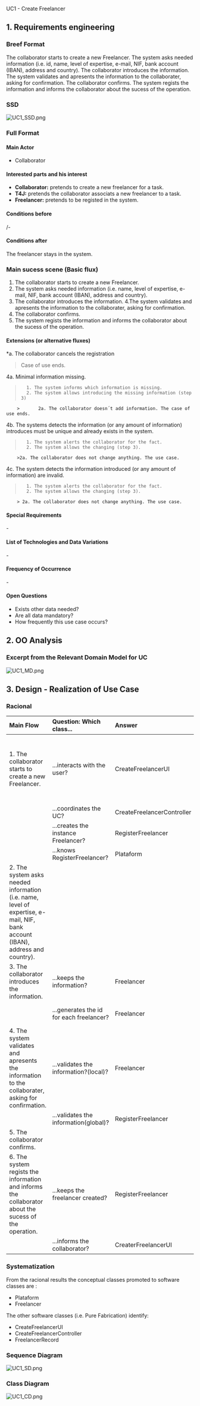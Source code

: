 UC1 - Create Freelancer

## 1. Requirements engineering

### Breef Format


The collaborator starts to create a new Freelancer. The system asks needed information (i.e. id, name, level of expertise, e-mail, NIF, bank account (IBAN), address and country). The collaborator introduces the information. The system validates and apresents the information to the collaborater, asking for confirmation. The collaborator confirms. The system regists the information and informs the collaborator about the sucess of the operation.

### SSD
![UC1_SSD.png](UC1_SSD.png)


### Full Format

#### Main Actor

* Collaborator

#### Interested parts and his interest
* **Collaborator:** pretends to create a new freelancer for a task.
* **T4J:** pretends the collaborator associats a new freelancer to a task.
* **Freelancer:** pretends to be registed in the system.


#### Conditions before
/-

#### Conditions after
The freelancer stays in the system.

### Main sucess scene (Basic flux)

1. The collaborator starts to create a new Freelancer. 
2. The system asks needed information (i.e. name, level of expertise, e-mail, NIF, bank account (IBAN), address and country). 
3. The collaborator introduces the information. 
4.The system validates and apresents the information to the collaborater, asking for confirmation. 
5. The collaborator confirms. 
6. The system regists the information and informs the collaborator about the sucess of the operation.


#### Extensions (or alternative fluxes)

*a. The collaborator cancels the registration

> Case of use ends.

4a. Minimal information missing.
>       1. The system informs which information is missing.
>       2. The system allows introducing the missing information (step 3)
>
        >       2a. The collaborator doesn´t add information. The case of use ends.

4b. The systems detects the information (or any amount of information) introduces must be unique and already exists in the system.
>       1. The system alerts the collaborator for the fact.
>       2. The system allows the changing (step 3).
>               
        >2a. The collaborator does not change anything. The use case.

4c. The system detects the information introduced (or any amount of information) are invalid.
>       1. The system alerts the collaborator for the fact.
>       2. The system allows the changing (step 3).
>
        > 2a. The collaborator does not change anything. The use case.

      
#### Special Requirements
\-

#### List of Technologies and Data Variations
\-

#### Frequency of Occurrence
\-

#### Open Questions

* Exists other data needed?
* Are all data mandatory?
* How frequently this use case occurs?

## 2. OO Analysis

### Excerpt from the Relevant Domain Model for UC

![UC1_MD.png](UC1_MD.png) 


## 3. Design - Realization of Use Case

### Racional

| Main Flow | Question: Which class... | Answer | Justification |
|:--------------  |:---------------------- |:----------|:---------------------------- |
| 1. The collaborator starts to create a new Freelancer. | ...interacts with the user? | CreateFreelancerUI | Pure Fabrication: does not justify gice this responsability in any class that exists in the MD | 
|                                                        | ...coordinates the UC? | CreateFreelancerController | Controller |
|                                                        | ...creates the instance Freelancer? | RegisterFreelancer | HC+LC + Creator |
|                                                        | ...knows RegisterFreelancer? | Plataform | HC+LC |
| 2. The system asks needed information (i.e. name, level of expertise, e-mail, NIF, bank account (IBAN), address and country). |  |  |  |  
| 3. The collaborator introduces the information. | ...keeps the information? | Freelancer | IE: Knows his own information | 
|                                                 | ...generates the id for each freelancer? | Freelancer | IE: Knows his own information. |
| 4. The system validates and apresents the information to the collaborater, asking for confirmation. | ...validates the information?(local)? | Freelancer  | IE: Knows his own information |  
|                                                                                                     | ...validates the information(global)? | RegisterFreelancer | HC+LC |                                        
| 5. The collaborator confirms. |  |  |  | 
| 6. The system regists the information and informs the collaborator about the sucess of the operation. | ...keeps the freelancer created? | RegisterFreelancer | HC+LC: Plataform delegated functions  |
|                                                                                                       | ...informs the collaborator? | CreaterFreelancerUI | Pure Fabrication |


### Systematization ##

 From the racional results the conceptual classes promoted to software classes are : 
 
 * Plataform
 * Freelancer


 The other software classes (i.e. Pure Fabrication) identify:

 * CreateFreelancerUI
 * CreateFreelancerController 
 * FreelancerRecord 


###     Sequence Diagram
 
![UC1_SD.png](UC1_SD.png)


###     Class Diagram

![UC1_CD.png](UC1_CD.png)
